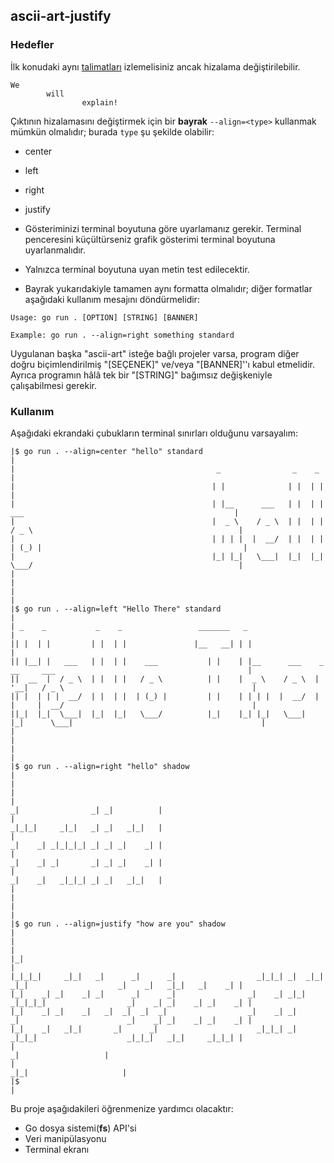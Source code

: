 ## ascii-art-justify

### Hedefler

İlk konudaki aynı [talimatları](../README.md) izlemelisiniz ancak hizalama değiştirilebilir.

```console
We
        will
                explain!
```

Çıktının hizalamasını değiştirmek için bir **bayrak** `--align=<type>` kullanmak mümkün olmalıdır; burada `type` şu şekilde olabilir:

- center
- left
- right
- justify

- Gösteriminizi terminal boyutuna göre uyarlamanız gerekir. Terminal penceresini küçültürseniz grafik gösterimi terminal boyutuna uyarlanmalıdır.
- Yalnızca terminal boyutuna uyan metin test edilecektir.
- Bayrak yukarıdakiyle tamamen aynı formatta olmalıdır; diğer formatlar aşağıdaki kullanım mesajını döndürmelidir:

```console
Usage: go run . [OPTION] [STRING] [BANNER]

Example: go run . --align=right something standard
```

Uygulanan başka "ascii-art" isteğe bağlı projeler varsa, program diğer doğru biçimlendirilmiş "[SEÇENEK]" ve/veya "[BANNER]''ı kabul etmelidir.  
Ayrıca programın hâlâ tek bir "[STRING]" bağımsız değişkeniyle çalışabilmesi gerekir.


### Kullanım

Aşağıdaki ekrandaki çubukların terminal sınırları olduğunu varsayalım:

```console
|$ go run . --align=center "hello" standard                                                                                 |
|                                             _                _    _                                                       |
|                                            | |              | |  | |                                                      |
|                                            | |__      ___   | |  | |    ___                                               |
|                                            |  _ \    / _ \  | |  | |   / _ \                                              |
|                                            | | | |  |  __/  | |  | |  | (_) |                                             |
|                                            |_| |_|   \___|  |_|  |_|   \___/                                              |
|                                                                                                                           |
|                                                                                                                           |
|$ go run . --align=left "Hello There" standard                                                                             |
| _    _           _    _                 _______   _                                                                       |
|| |  | |         | |  | |               |__   __| | |                                                                      |
|| |__| |   ___   | |  | |    ___           | |    | |__      ___    _ __     ___                                           |
||  __  |  / _ \  | |  | |   / _ \          | |    |  _ \    / _ \  | '__|   / _ \                                          |
|| |  | | |  __/  | |  | |  | (_) |         | |    | | | |  |  __/  | |     |  __/                                          |
||_|  |_|  \___|  |_|  |_|   \___/          |_|    |_| |_|   \___|  |_|      \___|                                          |
|                                                                                                                           |
|                                                                                                                           |
|$ go run . --align=right "hello" shadow                                                                                    |
|                                                                                                                           |
|                                                                                          _|                _| _|          |
|                                                                                          _|_|_|     _|_|   _| _|   _|_|   |
|                                                                                          _|    _| _|_|_|_| _| _| _|    _| |
|                                                                                          _|    _| _|       _| _| _|    _| |
|                                                                                          _|    _|   _|_|_| _| _|   _|_|   |
|                                                                                                                           |
|                                                                                                                           |
|$ go run . --align=justify "how are you" shadow                                                                            |
|                                                                                                                           |
|_|                                                                                                                         |
|_|_|_|     _|_|   _|      _|      _|                  _|_|_| _|  _|_|   _|_|                    _|    _|   _|_|   _|    _| |
|_|    _| _|    _| _|      _|      _|                _|    _| _|_|     _|_|_|_|                  _|    _| _|    _| _|    _| |
|_|    _| _|    _|   _|  _|  _|  _|                  _|    _| _|       _|                        _|    _| _|    _| _|    _| |
|_|    _|   _|_|       _|      _|                      _|_|_| _|         _|_|_|                    _|_|_|   _|_|     _|_|_| |
|                                                                                                      _|                   |
|                                                                                                  _|_|                     |
|$                                                                                                                          |
```

Bu proje aşağıdakileri öğrenmenize yardımcı olacaktır:

- Go dosya sistemi(**fs**) API'si
- Veri manipülasyonu
- Terminal ekranı